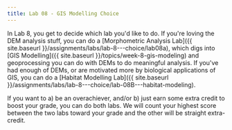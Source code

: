 ```yaml
---
title: Lab 08 - GIS Modelling Choice
---
```


In Lab 8, you get to decide which lab you'd like to do.  If you're loving the DEM analysis stuff, you can do a [Morphometric Analysis Lab]({{ site.baseurl }}/assignments/labs/lab-8---choice/lab08a), which digs into [GIS Modelling]({{ site.baseurl }}/topics/week-8-gis-modeling) and geoprocessing you can do with DEMs to do meaningful analysis. If you've had enough of DEMs, or are motivated more by biological applications of GIS, you can do a [Habitat Modelling Lab]({{ site.baseurl }}/assignments/labs/lab-8---choice/lab-08B---habitat-modeling). 

If you want to a) be an overachiever, and/or b) just earn some extra credit to boost your grade, you can do both labs. We will count your highest score between the two labs toward your grade and the other will be straight extra-credit. 

